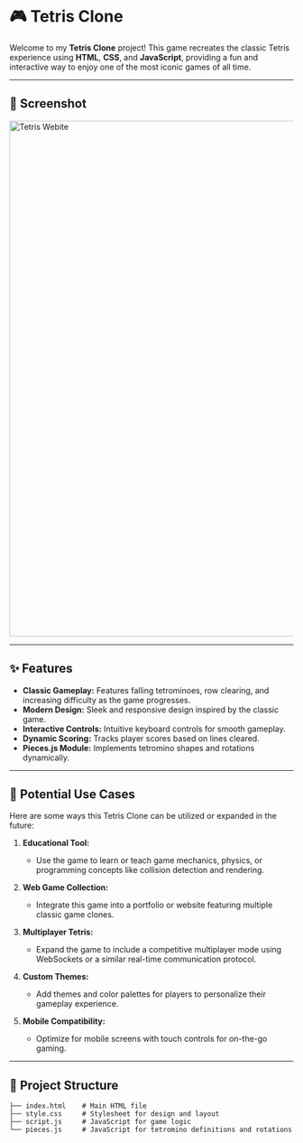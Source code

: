 # 🎮 Tetris Clone  

Welcome to my **Tetris Clone** project! This game recreates the classic Tetris experience using **HTML**, **CSS**, and **JavaScript**, providing a fun and interactive way to enjoy one of the most iconic games of all time.

---

## 📸 Screenshot  
<img width="914" alt="Tetris Webite" src="https://github.com/user-attachments/assets/1c1a31ff-e09c-4069-a491-a1295d770ad1">

---

## ✨ Features  

- **Classic Gameplay:** Features falling tetrominoes, row clearing, and increasing difficulty as the game progresses.  
- **Modern Design:** Sleek and responsive design inspired by the classic game.  
- **Interactive Controls:** Intuitive keyboard controls for smooth gameplay.  
- **Dynamic Scoring:** Tracks player scores based on lines cleared.  
- **Pieces.js Module:** Implements tetromino shapes and rotations dynamically.  

---

## 🌟 Potential Use Cases  

Here are some ways this Tetris Clone can be utilized or expanded in the future:  

1. **Educational Tool:**  
   - Use the game to learn or teach game mechanics, physics, or programming concepts like collision detection and rendering.  

2. **Web Game Collection:**  
   - Integrate this game into a portfolio or website featuring multiple classic game clones.  

3. **Multiplayer Tetris:**  
   - Expand the game to include a competitive multiplayer mode using WebSockets or a similar real-time communication protocol.  

4. **Custom Themes:**  
   - Add themes and color palettes for players to personalize their gameplay experience.  

5. **Mobile Compatibility:**  
   - Optimize for mobile screens with touch controls for on-the-go gaming.  

---

## 📂 Project Structure  

```plaintext
├── index.html    # Main HTML file  
├── style.css     # Stylesheet for design and layout  
├── script.js     # JavaScript for game logic  
└── pieces.js     # JavaScript for tetromino definitions and rotations
